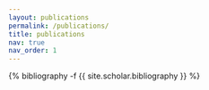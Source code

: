 ```yaml
---
layout: publications
permalink: /publications/
title: publications
nav: true
nav_order: 1
---
```

<!-- _pages/publications.md -->
<div class="publications">

{% bibliography -f {{ site.scholar.bibliography }} %}

</div>
